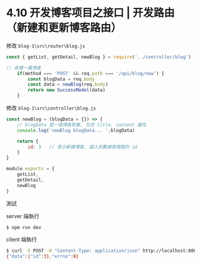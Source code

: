 # 4.10 开发博客项目之接口 | 开发路由（新建和更新博客路由）

修改 `blog-1\src\router\blog.js`

``` js
const { getList, getDetail, newBlog } = require('../controller/blog')
```

``` js
// 新建一篇博客
    if(method === 'POST' && req.path === '/api/blog/new') {
        const blogData = req.body
        const data = newBlog(req.body)
        return new SuccessModel(data)
    }
```

修改 `blog-1\src\controller\blog.js`

``` js
const newBlog = (blogData = {}) => {
    // blogData 是一個博客對象, 包含 title, content 屬性
    console.log('newBlog blogData... ',blogData)

    return {
        id: 3   // 表示新建博客, 插入到數據表裡面的 id
    } 
}

module.exports = { 
    getList,
    getDetail,
    newBlog 
}
```

測試

server 端執行

``` bash
$ npm run dev
```

client 端執行

``` bash
$ curl -X POST -H "Content-Type: application/json" http://localhost:8000/api/blog/new -d '{"title":"測試標題123", "content":"測試內容123"}' 
{"data":{"id":3},"errno":0}
```